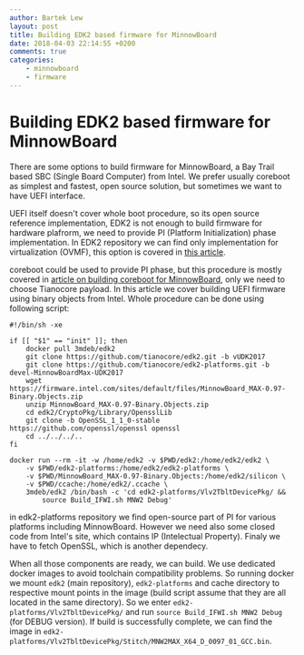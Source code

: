 ```yaml
---
author: Bartek Lew
layout: post
title: Building EDK2 based firmware for MinnowBoard
date: 2018-04-03 22:14:55 +0200
comments: true
categories:
    - minnowboard
    - firmware
---
```


Building EDK2 based firmware for MinnowBoard
============================================

There are some options to build firmware for MinnowBoard, a Bay Trail based
SBC (Single Board Computer) from Intel. We prefer usually coreboot as simplest
and fastest, open source solution, but sometimes we want to have UEFI
interface.

UEFI itself doesn't cover whole boot procedure, so its open source reference
implementation, EDK2 is not enough to build firmware for hardware plafrorm,
we need to provide PI (Platform Initialization) phase implementation. In EDK2
repository we can find only implementation for virtualization (OVMF), this
option is covered in [this article](https://3mdeb.com/firmware/uefi-application-development-in-ovmf/#.WsOfOkuxVuE).

coreboot could be used to provide PI phase, but this procedure is mostly covered
in [article on building coreboot for MinnowBoard](#Umiescic_link_tutaj), only we
need to choose Tianocore payload. In this article we cover building UEFI
firmware using binary objects from Intel. Whole procedure can be done using
following script:


```
#!/bin/sh -xe

if [[ "$1" == "init" ]]; then
    docker pull 3mdeb/edk2
    git clone https://github.com/tianocore/edk2.git -b vUDK2017
    git clone https://github.com/tianocore/edk2-platforms.git -b devel-MinnowBoardMax-UDK2017
    wget https://firmware.intel.com/sites/default/files/MinnowBoard_MAX-0.97-Binary.Objects.zip
    unzip MinnowBoard_MAX-0.97-Binary.Objects.zip
    cd edk2/CryptoPkg/Library/OpensslLib
    git clone -b OpenSSL_1_1_0-stable https://github.com/openssl/openssl openssl
    cd ../../../..
fi

docker run --rm -it -w /home/edk2 -v $PWD/edk2:/home/edk2/edk2 \
    -v $PWD/edk2-platforms:/home/edk2/edk2-platforms \
    -v $PWD/MinnowBoard_MAX-0.97-Binary.Objects:/home/edk2/silicon \
    -v $PWD/ccache:/home/edk2/.ccache \
    3mdeb/edk2 /bin/bash -c 'cd edk2-platforms/Vlv2TbltDevicePkg/ &&
        source Build_IFWI.sh MNW2 Debug'
```

in edk2-platforms repository we find open-source part of PI for various
platforms including MinnowBoard. However we need also some closed code from
Intel's site, which contains IP (Intelectual Property). Finaly we have to
fetch OpenSSL, which is another dependecy.

When all those components are ready, we can build. We use dedicated docker
images to avoid toolchain compatibility problems. So running docker we mount
`edk2` (main repository), `edk2-platforms` and cache directory to respective
mount points in the image (build script assume that they are all located in
the same directory). So we enter `edk2-platforms/Vlv2TbltDevicePkg/` and run
`source Build_IFWI.sh MNW2 Debug` (for DEBUG version). If build is successfully
complete, we can find the image in
`edk2-platforms/Vlv2TbltDevicePkg/Stitch/MNW2MAX_X64_D_0097_01_GCC.bin`.
